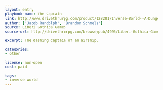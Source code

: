 ```yaml
---
layout: entry
playbook-name: The Captain
link: http://www.drivethrurpg.com/product/128281/Inverse-World--A-Dungeon-World-Supplement
author: ['Jacob Randolph', 'Brandon Schmelz']
source: Liberi Gothica Games
source-url: http://drivethrurpg.com/browse/pub/4996/Liberi-Gothica-Games

excerpt: The dashing captain of an airship.

categories:
- other

license: non-open
cost: paid

tags:
- inverse world
---
```

